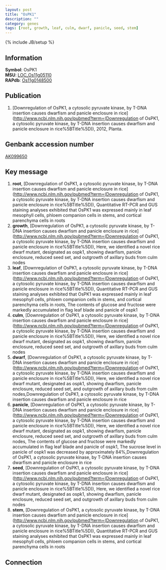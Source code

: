 ```yaml
---
layout: post
title: "OsPK1"
description: ""
category: genes
tags: [root, growth, leaf, culm, dwarf, panicle, seed, stem]
---
```

{% include JB/setup %}

## Information
__Symbol__: OsPK1  
__MSU__: [LOC_Os11g05110](http://rice.plantbiology.msu.edu/cgi-bin/ORF_infopage.cgi?orf=LOC_Os11g05110)  
__RAPdb__: [Os11g0148500](http://rapdb.dna.affrc.go.jp/viewer/gbrowse_details/irgsp1?name=Os11g0148500)  

## Publication
1. [Downregulation of OsPK1, a cytosolic pyruvate kinase, by T-DNA insertion causes dwarfism and panicle enclosure in rice](http://www.ncbi.nlm.nih.gov/pubmed?term=(Downregulation of OsPK1, a cytosolic pyruvate kinase, by T-DNA insertion causes dwarfism and panicle enclosure in rice%5BTitle%5D)), 2012, Planta.

## Genbank accession number
[AK099650](http://www.ncbi.nlm.nih.gov/nuccore/AK099650)

## Key message
1. __root__, [Downregulation of OsPK1, a cytosolic pyruvate kinase, by T-DNA insertion causes dwarfism and panicle enclosure in rice](http://www.ncbi.nlm.nih.gov/pubmed?term=(Downregulation of OsPK1, a cytosolic pyruvate kinase, by T-DNA insertion causes dwarfism and panicle enclosure in rice%5BTitle%5D)),  Quantitative RT-PCR and GUS staining analyses exhibited that OsPK1 was expressed mainly in leaf mesophyll cells, phloem companion cells in stems, and cortical parenchyma cells in roots
2. __growth__, [Downregulation of OsPK1, a cytosolic pyruvate kinase, by T-DNA insertion causes dwarfism and panicle enclosure in rice](http://www.ncbi.nlm.nih.gov/pubmed?term=(Downregulation of OsPK1, a cytosolic pyruvate kinase, by T-DNA insertion causes dwarfism and panicle enclosure in rice%5BTitle%5D)),  Here, we identified a novel rice dwarf mutant, designated as ospk1, showing dwarfism, panicle enclosure, reduced seed set, and outgrowth of axillary buds from culm nodes
3. __leaf__, [Downregulation of OsPK1, a cytosolic pyruvate kinase, by T-DNA insertion causes dwarfism and panicle enclosure in rice](http://www.ncbi.nlm.nih.gov/pubmed?term=(Downregulation of OsPK1, a cytosolic pyruvate kinase, by T-DNA insertion causes dwarfism and panicle enclosure in rice%5BTitle%5D)),  Quantitative RT-PCR and GUS staining analyses exhibited that OsPK1 was expressed mainly in leaf mesophyll cells, phloem companion cells in stems, and cortical parenchyma cells in roots, The contents of glucose and fructose were markedly accumulated in flag leaf blade and panicle of ospk1
4. __culm__, [Downregulation of OsPK1, a cytosolic pyruvate kinase, by T-DNA insertion causes dwarfism and panicle enclosure in rice](http://www.ncbi.nlm.nih.gov/pubmed?term=(Downregulation of OsPK1, a cytosolic pyruvate kinase, by T-DNA insertion causes dwarfism and panicle enclosure in rice%5BTitle%5D)),  Here, we identified a novel rice dwarf mutant, designated as ospk1, showing dwarfism, panicle enclosure, reduced seed set, and outgrowth of axillary buds from culm nodes
5. __dwarf__, [Downregulation of OsPK1, a cytosolic pyruvate kinase, by T-DNA insertion causes dwarfism and panicle enclosure in rice](http://www.ncbi.nlm.nih.gov/pubmed?term=(Downregulation of OsPK1, a cytosolic pyruvate kinase, by T-DNA insertion causes dwarfism and panicle enclosure in rice%5BTitle%5D)),  Here, we identified a novel rice dwarf mutant, designated as ospk1, showing dwarfism, panicle enclosure, reduced seed set, and outgrowth of axillary buds from culm nodes,Downregulation of OsPK1, a cytosolic pyruvate kinase, by T-DNA insertion causes dwarfism and panicle enclosure in rice
6. __panicle__, [Downregulation of OsPK1, a cytosolic pyruvate kinase, by T-DNA insertion causes dwarfism and panicle enclosure in rice](http://www.ncbi.nlm.nih.gov/pubmed?term=(Downregulation of OsPK1, a cytosolic pyruvate kinase, by T-DNA insertion causes dwarfism and panicle enclosure in rice%5BTitle%5D)),  Here, we identified a novel rice dwarf mutant, designated as ospk1, showing dwarfism, panicle enclosure, reduced seed set, and outgrowth of axillary buds from culm nodes, The contents of glucose and fructose were markedly accumulated in flag leaf blade and panicle of ospk1, The sucrose level in panicle of ospk1 was decreased by approximately 84%,Downregulation of OsPK1, a cytosolic pyruvate kinase, by T-DNA insertion causes dwarfism and panicle enclosure in rice
7. __seed__, [Downregulation of OsPK1, a cytosolic pyruvate kinase, by T-DNA insertion causes dwarfism and panicle enclosure in rice](http://www.ncbi.nlm.nih.gov/pubmed?term=(Downregulation of OsPK1, a cytosolic pyruvate kinase, by T-DNA insertion causes dwarfism and panicle enclosure in rice%5BTitle%5D)),  Here, we identified a novel rice dwarf mutant, designated as ospk1, showing dwarfism, panicle enclosure, reduced seed set, and outgrowth of axillary buds from culm nodes
8. __stem__, [Downregulation of OsPK1, a cytosolic pyruvate kinase, by T-DNA insertion causes dwarfism and panicle enclosure in rice](http://www.ncbi.nlm.nih.gov/pubmed?term=(Downregulation of OsPK1, a cytosolic pyruvate kinase, by T-DNA insertion causes dwarfism and panicle enclosure in rice%5BTitle%5D)),  Quantitative RT-PCR and GUS staining analyses exhibited that OsPK1 was expressed mainly in leaf mesophyll cells, phloem companion cells in stems, and cortical parenchyma cells in roots

## Connection


